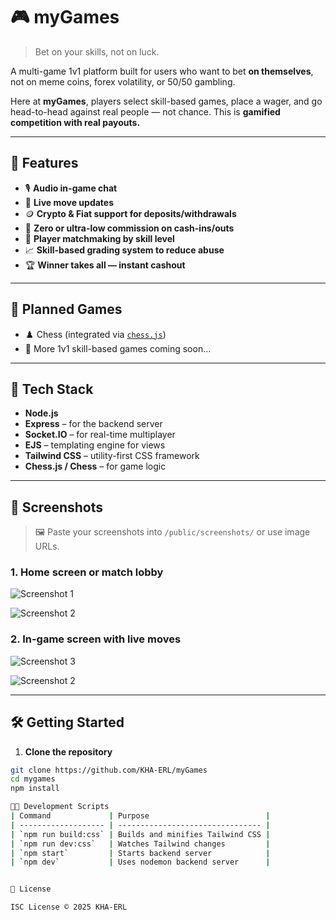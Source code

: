 # 🎮 myGames

> Bet on your skills, not on luck.

A multi-game 1v1 platform built for users who want to bet **on themselves**, not on meme coins, forex volatility, or 50/50 gambling.

Here at **myGames**, players select skill-based games, place a wager, and go head-to-head against real people — not chance. This is **gamified competition with real payouts.**

---

## 🚀 Features

- 🎙️ **Audio in-game chat**
- 🔁 **Live move updates**
- 🪙 **Crypto & Fiat support for deposits/withdrawals**
- 💸 **Zero or ultra-low commission on cash-ins/outs**
- 🧠 **Player matchmaking by skill level**
- 📈 **Skill-based grading system to reduce abuse**
- 🏆 **Winner takes all — instant cashout**

---

## 🧩 Planned Games

- ♟️ Chess (integrated via [`chess.js`](https://www.npmjs.com/package/chess.js))
- 🎯 More 1v1 skill-based games coming soon...

---

## 🧪 Tech Stack

- **Node.js**
- **Express** – for the backend server
- **Socket.IO** – for real-time multiplayer
- **EJS** – templating engine for views
- **Tailwind CSS** – utility-first CSS framework
- **Chess.js / Chess** – for game logic

---

## 📸 Screenshots

> 🖼️ Paste your screenshots into `/public/screenshots/` or use image URLs.

### 1. Home screen or match lobby

![Screenshot 1](public/screenshots/Screenshot%202025-08-17%20at%201.24.48 AM.png)

![Screenshot 2](public/screenshots/Screenshot%202025-08-17%20at%201.25.10 AM.png)

### 2. In-game screen with live moves

![Screenshot 3](public/screenshots/Screenshot%202025-08-17%20at%201.26.42 AM.png)

![Screenshot 2](public/screenshots/Screenshot%202025-08-17%20at%201.27.12 AM.png)

---

## 🛠️ Getting Started

1. **Clone the repository**

```bash
git clone https://github.com/KHA-ERL/myGames
cd mygames
npm install

🧑‍💻 Development Scripts
| Command             | Purpose                          |
| ------------------- | -------------------------------- |
| `npm run build:css` | Builds and minifies Tailwind CSS |
| `npm run dev:css`   | Watches Tailwind changes         |
| `npm start`         | Starts backend server            |
| `npm dev`           | Uses nodemon backend server      |


📜 License

ISC License © 2025 KHA-ERL

